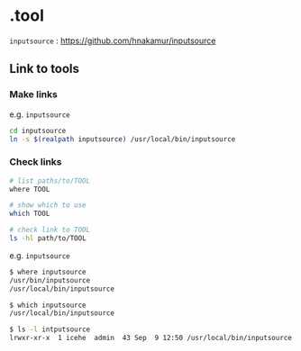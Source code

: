 # .tool

`inputsource` : https://github.com/hnakamur/inputsource

## Link to tools

### Make links

e.g. `inputsource`

```bash
cd inputsource
ln -s $(realpath inputsource) /usr/local/bin/inputsource
```

### Check links

```bash
# list paths/to/TOOL
where TOOL

# show which to use
which TOOL

# check link to TOOL
ls -hl path/to/TOOL
```

e.g. `inputsource`

```bash
$ where inputsource
/usr/bin/inputsource
/usr/local/bin/inputsource

$ which inputsource
/usr/local/bin/inputsource

$ ls -l intputsource
lrwxr-xr-x  1 icehe  admin  43 Sep  9 12:50 /usr/local/bin/inputsource -> /Users/icehe/.tool/inputsource/inputsource
```
